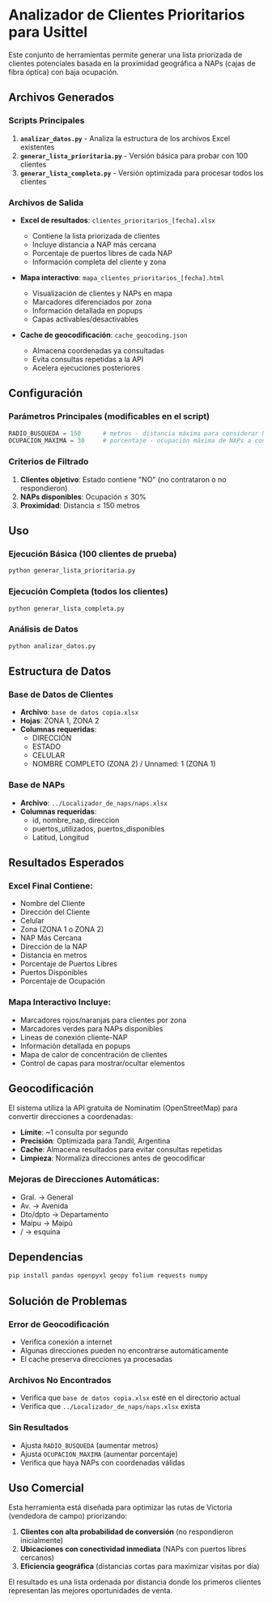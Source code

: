 # Analizador de Clientes Prioritarios para Usittel

Este conjunto de herramientas permite generar una lista priorizada de clientes potenciales basada en la proximidad geográfica a NAPs (cajas de fibra óptica) con baja ocupación.

## Archivos Generados

### Scripts Principales

1. **`analizar_datos.py`** - Analiza la estructura de los archivos Excel existentes
2. **`generar_lista_prioritaria.py`** - Versión básica para probar con 100 clientes
3. **`generar_lista_completa.py`** - Versión optimizada para procesar todos los clientes

### Archivos de Salida

- **Excel de resultados**: `clientes_prioritarios_[fecha].xlsx`
  - Contiene la lista priorizada de clientes
  - Incluye distancia a NAP más cercana
  - Porcentaje de puertos libres de cada NAP
  - Información completa del cliente y zona

- **Mapa interactivo**: `mapa_clientes_prioritarios_[fecha].html`
  - Visualización de clientes y NAPs en mapa
  - Marcadores diferenciados por zona
  - Información detallada en popups
  - Capas activables/desactivables

- **Cache de geocodificación**: `cache_geocoding.json`
  - Almacena coordenadas ya consultadas
  - Evita consultas repetidas a la API
  - Acelera ejecuciones posteriores

## Configuración

### Parámetros Principales (modificables en el script)

```python
RADIO_BUSQUEDA = 150      # metros - distancia máxima para considerar NAP cercana
OCUPACION_MAXIMA = 30     # porcentaje - ocupación máxima de NAPs a considerar
```

### Criterios de Filtrado

1. **Clientes objetivo**: Estado contiene "NO" (no contrataron o no respondieron)
2. **NAPs disponibles**: Ocupación ≤ 30%
3. **Proximidad**: Distancia ≤ 150 metros

## Uso

### Ejecución Básica (100 clientes de prueba)
```bash
python generar_lista_prioritaria.py
```

### Ejecución Completa (todos los clientes)
```bash
python generar_lista_completa.py
```

### Análisis de Datos
```bash
python analizar_datos.py
```

## Estructura de Datos

### Base de Datos de Clientes
- **Archivo**: `base de datos copia.xlsx`
- **Hojas**: ZONA 1, ZONA 2
- **Columnas requeridas**: 
  - DIRECCIÓN
  - ESTADO 
  - CELULAR
  - NOMBRE COMPLETO (ZONA 2) / Unnamed: 1 (ZONA 1)

### Base de NAPs
- **Archivo**: `../Localizador_de_naps/naps.xlsx`
- **Columnas requeridas**:
  - id, nombre_nap, direccion
  - puertos_utilizados, puertos_disponibles
  - Latitud, Longitud

## Resultados Esperados

### Excel Final Contiene:
- Nombre del Cliente
- Dirección del Cliente  
- Celular
- Zona (ZONA 1 o ZONA 2)
- NAP Más Cercana
- Dirección de la NAP
- Distancia en metros
- Porcentaje de Puertos Libres
- Puertos Disponibles
- Porcentaje de Ocupación

### Mapa Interactivo Incluye:
- Marcadores rojos/naranjas para clientes por zona
- Marcadores verdes para NAPs disponibles
- Líneas de conexión cliente-NAP
- Información detallada en popups
- Mapa de calor de concentración de clientes
- Control de capas para mostrar/ocultar elementos

## Geocodificación

El sistema utiliza la API gratuita de Nominatim (OpenStreetMap) para convertir direcciones a coordenadas:

- **Límite**: ~1 consulta por segundo
- **Precisión**: Optimizada para Tandil, Argentina
- **Cache**: Almacena resultados para evitar consultas repetidas
- **Limpieza**: Normaliza direcciones antes de geocodificar

### Mejoras de Direcciones Automáticas:
- Gral. → General
- Av. → Avenida  
- Dto/dpto → Departamento
- Maipu → Maipú
- / → esquina

## Dependencias

```bash
pip install pandas openpyxl geopy folium requests numpy
```

## Solución de Problemas

### Error de Geocodificación
- Verifica conexión a internet
- Algunas direcciones pueden no encontrarse automáticamente
- El cache preserva direcciones ya procesadas

### Archivos No Encontrados
- Verifica que `base de datos copia.xlsx` esté en el directorio actual
- Verifica que `../Localizador_de_naps/naps.xlsx` exista

### Sin Resultados
- Ajusta `RADIO_BUSQUEDA` (aumentar metros)
- Ajusta `OCUPACION_MAXIMA` (aumentar porcentaje)
- Verifica que haya NAPs con coordenadas válidas

## Uso Comercial

Esta herramienta está diseñada para optimizar las rutas de Victoria (vendedora de campo) priorizando:

1. **Clientes con alta probabilidad de conversión** (no respondieron inicialmente)
2. **Ubicaciones con conectividad inmediata** (NAPs con puertos libres cercanos)
3. **Eficiencia geográfica** (distancias cortas para maximizar visitas por día)

El resultado es una lista ordenada por distancia donde los primeros clientes representan las mejores oportunidades de venta.
